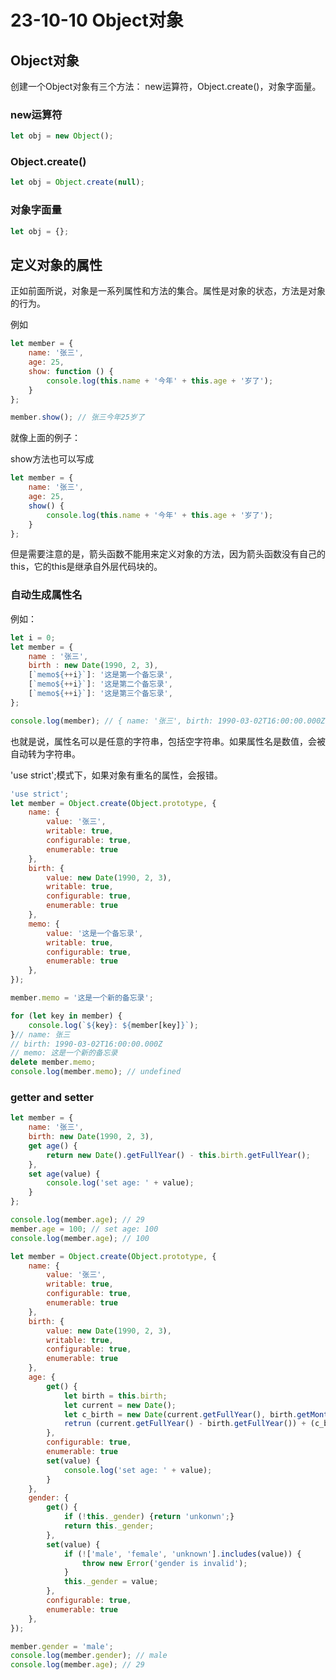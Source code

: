 # 23-10-10 Object对象

## Object对象

创建一个Object对象有三个方法：
new运算符，Object.create()，对象字面量。

### new运算符

```javascript
let obj = new Object();
```

### Object.create()

```javascript
let obj = Object.create(null);
```

### 对象字面量

```javascript
let obj = {};
```

## 定义对象的属性

正如前面所说，对象是一系列属性和方法的集合。属性是对象的状态，方法是对象的行为。

例如

```javascript
let member = {
    name: '张三',
    age: 25,
    show: function () {
        console.log(this.name + '今年' + this.age + '岁了');
    }
};

member.show(); // 张三今年25岁了
```

就像上面的例子：

show方法也可以写成

```javascript
let member = {
    name: '张三',
    age: 25,
    show() {
        console.log(this.name + '今年' + this.age + '岁了');
    }
};
```

但是需要注意的是，箭头函数不能用来定义对象的方法，因为箭头函数没有自己的this，它的this是继承自外层代码块的。

### 自动生成属性名

例如：

```javascript
let i = 0;
let member = {
    name : '张三',
    birth : new Date(1990, 2, 3),
    [`memo${++i}`]: '这是第一个备忘录',
    [`memo${++i}`]: '这是第二个备忘录',
    [`memo${++i}`]: '这是第三个备忘录',
};

console.log(member); // { name: '张三', birth: 1990-03-02T16:00:00.000Z, memo1: '这是第一个备忘录', memo2: '这是第二个备忘录', memo3: '这是第三个备忘录' }
```

也就是说，属性名可以是任意的字符串，包括空字符串。如果属性名是数值，会被自动转为字符串。

'use strict';模式下，如果对象有重名的属性，会报错。

```javascript
'use strict';
let member = Object.create(Object.prototype, {
    name: {
        value: '张三',
        writable: true,
        configurable: true,
        enumerable: true
    },
    birth: {
        value: new Date(1990, 2, 3),
        writable: true,
        configurable: true,
        enumerable: true
    },
    memo: {
        value: '这是一个备忘录',
        writable: true,
        configurable: true,
        enumerable: true
    },
});

member.memo = '这是一个新的备忘录';

for (let key in member) {
    console.log(`${key}: ${member[key]}`);
}// name: 张三
// birth: 1990-03-02T16:00:00.000Z
// memo: 这是一个新的备忘录
delete member.memo;
console.log(member.memo); // undefined
```

### getter and setter

```javascript
let member = {
    name: '张三',
    birth: new Date(1990, 2, 3),
    get age() {
        return new Date().getFullYear() - this.birth.getFullYear();
    },
    set age(value) {
        console.log('set age: ' + value);
    }
};

console.log(member.age); // 29
member.age = 100; // set age: 100
console.log(member.age); // 100
```

```javascript
let member = Object.create(Object.prototype, {
    name: {
        value: '张三',
        writable: true,
        configurable: true,
        enumerable: true
    },
    birth: {
        value: new Date(1990, 2, 3),
        writable: true,
        configurable: true,
        enumerable: true
    },
    age: {
        get() {
            let birth = this.birth;
            let current = new Date();
            let c_birth = new Date(current.getFullYear(), birth.getMonth(), birth.getDate());
            retrun (current.getFullYear() - birth.getFullYear()) + (c_birth.getTime() > current.getTime() ? -1 : 0)
        },
        configurable: true,
        enumerable: true
        set(value) {
            console.log('set age: ' + value);
        }
    },
    gender: {
        get() {
            if (!this._gender) {return 'unkonwn';}
            return this._gender;
        },
        set(value) {
            if (!['male', 'female', 'unknown'].includes(value)) {
                throw new Error('gender is invalid');
            }
            this._gender = value;
        },
        configurable: true,
        enumerable: true
    },
});

member.gender = 'male';
console.log(member.gender); // male
console.log(member.age); // 29
```